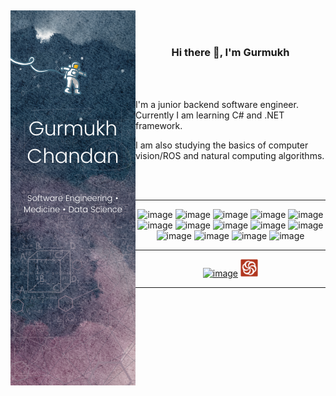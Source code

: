 
<img src="https://github.com/gschandan/gschandan/blob/main/vert_banner_1.png?raw=true" align="left" width="200px"></a>
---  
  <br/><br/>
  
<h3 align="center">Hi there 👋, I'm Gurmukh </h3>
<br/><br/>
<!-- ![image]()
 -->
<!-- ![image](https://github-readme-stats.vercel.app/api/top-langs/?username=gschandan) -->
<!-- ![image](https://github-readme-streak-stats.herokuapp.com/?user=gschandan) -->
<!-- ![image](https://github-readme-stats.vercel.app/api?username=gschandan) -->
<!-- ![My GitHub stats](https://github-readme-stats.vercel.app/api?username=gschandan&show_icons=true&theme=react) -->
<p align=left>
I'm a junior backend software engineer.  
Currently I am learning C# and .NET framework.  
 
I am also studying the basics of computer vision/ROS and natural computing algorithms.
</p>  
<br/><br/>  

---  
  
   
        
<div align="center">

 
  
![image](https://img.shields.io/badge/JavaScript-323330?style=for-the-badge&logo=javascript&logoColor=F7DF1E)
![image](https://img.shields.io/badge/TypeScript-007ACC?style=for-the-badge&logo=typescript&logoColor=white)
![image](https://img.shields.io/badge/React-20232A?style=for-the-badge&logo=react&logoColor=61DAFB)
![image](https://img.shields.io/badge/MongoDB-4EA94B?style=for-the-badge&logo=mongodb&logoColor=white)
![image](https://img.shields.io/badge/Node.js-339933?style=for-the-badge&logo=nodedotjs&logoColor=white)
![image](https://img.shields.io/badge/Express.js-000000?style=for-the-badge&logo=express&logoColor=white)
![image](https://img.shields.io/badge/Cypress-17202C?style=for-the-badge&logo=cypress&logoColor=white)
![image](https://img.shields.io/badge/Python-FFD43B?style=for-the-badge&logo=python&logoColor=darkgreen)
![image](https://img.shields.io/badge/Numpy-777BB4?style=for-the-badge&logo=numpy&logoColor=white)
![image](https://img.shields.io/badge/scikit_learn-F7931E?style=for-the-badge&logo=scikit-learn&logoColor=white)
![image](https://img.shields.io/badge/Pandas-2C2D72?style=for-the-badge&logo=pandas&logoColor=white)
![image](https://img.shields.io/badge/Arch_Linux-1793D1?style=for-the-badge&logo=arch-linux&logoColor=white)
![image](https://img.shields.io/badge/Ubuntu-E95420?style=for-the-badge&logo=ubuntu&logoColor=white)
![image](https://img.shields.io/badge/Windows-0078D6?style=for-the-badge&logo=windows&logoColor=white)
<!-- ![image](https://img.shields.io/badge/Jupyter-F37626.svg?&style=for-the-badge&logo=Jupyter&logoColor=white)   -->
<!-- ![image](https://img.shields.io/badge/Insomnia-5849be?style=for-the-badge&logo=Insomnia&logoColor=white) -->
<!-- ![image](https://img.shields.io/badge/Nginx-009639?style=for-the-badge&logo=nginx&logoColor=white) -->
<!-- ![image](https://img.shields.io/badge/React_Router-CA4245?style=for-the-badge&logo=react-router&logoColor=white) -->
<!-- ![image](https://img.shields.io/badge/Jira-0052CC?style=for-the-badge&logo=Jira&logoColor=white) -->
<!-- ![image](https://img.shields.io/badge/Digital_Ocean-0080FF?style=for-the-badge&logo=DigitalOcean&logoColor=white) -->
<!-- ![image](https://img.shields.io/badge/Visual_Studio_Code-0078D4?style=for-the-badge&logo=visual%20studio%20code&logoColor=white)
![image](https://img.shields.io/badge/VIM-%2311AB00.svg?&style=for-the-badge&logo=vim&logoColor=white) -->
</div>

---  

<div align="center">

[![image](https://img.shields.io/badge/LinkedIn-0077B5?style=for-the-badge&logo=linkedin&logoColor=white)](https://www.linkedin.com/gschandan/)
<a href=https://www.codewars.com/users/gschandan><img src=https://raw.githubusercontent.com/codewars/branding/1ff0d44db52ac4a5e3a1c43277dc35f228eb6983/logo.svg  height=28 /></a>
 
 </div>  
 
 ---  
<!--   
![image](https://raw.githubusercontent.com/gschandan/gschandan/ef9d8ce84747ecaab4e4b13189f2aa844958fa82/github-user-contribution.svg)
 -->
